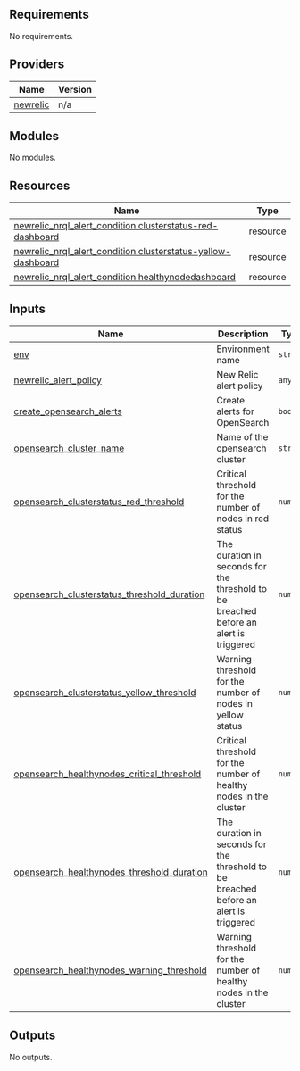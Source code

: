 <!-- BEGIN_TF_DOCS -->
## Requirements

No requirements.

## Providers

| Name | Version |
|------|---------|
| <a name="provider_newrelic"></a> [newrelic](#provider\_newrelic) | n/a |

## Modules

No modules.

## Resources

| Name | Type |
|------|------|
| [newrelic_nrql_alert_condition.clusterstatus-red-dashboard](https://registry.terraform.io/providers/hashicorp/newrelic/latest/docs/resources/nrql_alert_condition) | resource |
| [newrelic_nrql_alert_condition.clusterstatus-yellow-dashboard](https://registry.terraform.io/providers/hashicorp/newrelic/latest/docs/resources/nrql_alert_condition) | resource |
| [newrelic_nrql_alert_condition.healthynodedashboard](https://registry.terraform.io/providers/hashicorp/newrelic/latest/docs/resources/nrql_alert_condition) | resource |

## Inputs

| Name | Description | Type | Default | Required |
|------|-------------|------|---------|:--------:|
| <a name="input_env"></a> [env](#input\_env) | Environment name | `string` | n/a | yes |
| <a name="input_newrelic_alert_policy"></a> [newrelic\_alert\_policy](#input\_newrelic\_alert\_policy) | New Relic alert policy | `any` | n/a | yes |
| <a name="input_create_opensearch_alerts"></a> [create\_opensearch\_alerts](#input\_create\_opensearch\_alerts) | Create alerts for OpenSearch | `bool` | `true` | no |
| <a name="input_opensearch_cluster_name"></a> [opensearch\_cluster\_name](#input\_opensearch\_cluster\_name) | Name of the opensearch cluster | `string` | `null` | no |
| <a name="input_opensearch_clusterstatus_red_threshold"></a> [opensearch\_clusterstatus\_red\_threshold](#input\_opensearch\_clusterstatus\_red\_threshold) | Critical threshold for the number of nodes in red status | `number` | `1` | no |
| <a name="input_opensearch_clusterstatus_threshold_duration"></a> [opensearch\_clusterstatus\_threshold\_duration](#input\_opensearch\_clusterstatus\_threshold\_duration) | The duration in seconds for the threshold to be breached before an alert is triggered | `number` | `300` | no |
| <a name="input_opensearch_clusterstatus_yellow_threshold"></a> [opensearch\_clusterstatus\_yellow\_threshold](#input\_opensearch\_clusterstatus\_yellow\_threshold) | Warning threshold for the number of nodes in yellow status | `number` | `1` | no |
| <a name="input_opensearch_healthynodes_critical_threshold"></a> [opensearch\_healthynodes\_critical\_threshold](#input\_opensearch\_healthynodes\_critical\_threshold) | Critical threshold for the number of healthy nodes in the cluster | `number` | `1` | no |
| <a name="input_opensearch_healthynodes_threshold_duration"></a> [opensearch\_healthynodes\_threshold\_duration](#input\_opensearch\_healthynodes\_threshold\_duration) | The duration in seconds for the threshold to be breached before an alert is triggered | `number` | `300` | no |
| <a name="input_opensearch_healthynodes_warning_threshold"></a> [opensearch\_healthynodes\_warning\_threshold](#input\_opensearch\_healthynodes\_warning\_threshold) | Warning threshold for the number of healthy nodes in the cluster | `number` | `2` | no |

## Outputs

No outputs.
<!-- END_TF_DOCS -->